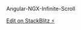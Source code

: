 Angular-NGX-Infinite-Scroll

[Edit on StackBlitz ⚡️](https://stackblitz.com/edit/ngx-infinite-scroll-gf5o1c)
